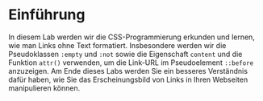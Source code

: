 # Einführung

In diesem Lab werden wir die CSS-Programmierung erkunden und lernen, wie man Links ohne Text formatiert. Insbesondere werden wir die Pseudoklassen `:empty` und `:not` sowie die Eigenschaft `content` und die Funktion `attr()` verwenden, um die Link-URL im Pseudoelement `::before` anzuzeigen. Am Ende dieses Labs werden Sie ein besseres Verständnis dafür haben, wie Sie das Erscheinungsbild von Links in Ihren Webseiten manipulieren können.
